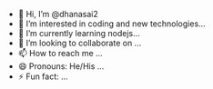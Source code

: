 - 👋 Hi, I’m @dhanasai2
- 👀 I’m interested in coding and new technologies...
- 🌱 I’m currently learning nodejs...
- 💞️ I’m looking to collaborate on ...
- 📫 How to reach me ...
- 😄 Pronouns: He/His ...
- ⚡ Fun fact: ...

<!---
dhanasai2/dhanasai2 is a ✨ special ✨ repository because its `README.md` (this file) appears on your GitHub profile.
You can click the Preview link to take a look at your changes.
--->
